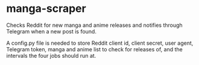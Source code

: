 # manga-scraper

Checks Reddit for new manga and anime releases and notifies through Telegram when a new post is found.

A config.py file is needed to store Reddit client id, client secret, user agent, Telegram token, manga and anime list to check for releases of, and the intervals the four jobs should run at.